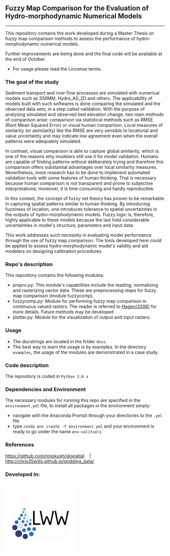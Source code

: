 ## Fuzzy Map Comparison for the Evaluation of Hydro-morphodynamic Numerical Models 
---
This repository contains the work developed during a Master Thesis on fuzzy map comparison methods to assess the performance of hydro-morphodynamic numerical models.

Further improvements are being done and the final code will be available
at the end of October. 

- For usage please read the Lincense terms.

### The goal of the study

Sediment transport and river flow processes are simulated with numerical models such as SSIIMM, 
Hydro_AS_2D and others. The applicability of models built with such softwares is done comparing the simulated and the observed data sets, in a step called validation. 
With the purpose of analysing simulated and observed bed elevation change, two main methods of comparison arise: comparison via statistical methods such as RMSE 
(Root Mean Squared Error) or visual human comparison. Local measures of similarity (or asimilarity) like the RMSE are very 
sensible to locational and value uncertainty and may indicate low agreement even when the overall patterns were adequately 
simulated. 

In contrast, visual comparison is able to capture global similarity, which is one of the reasons why modelers still
use it for model validation. Humans are capable of finding patterns without deliberately trying and therefore this comparison offers 
substantial advantages over local similarity measures. Nevertheless, more research has to be done to implement automated validation tools 
with some features of human thinking. That is necessary because human comparison is not transparent and prone to subjective interpretations; 
moreover, it is time consuming and hardly reproducible.

In this context, the concept of fuzzy set theory has proven to be remarkable in capturing spatial patterns similar to human thinking.
By introducing fuzziness of location, one introduces tolerance to spatial uncertainties in the outputs of hydro-morphodynamic models. 
Fuzzy logic is, therefore, highly applicable to these models because the last hold considerable uncertainties in model's structure, 
parameters and input data.

This work addresses such necessity in evaluating model performance through the use of fuzzy map comparison. The tools developed here
could be applied to assess hydro-morphodynamic model's validity and aid modelers on designing calibration procedures.


### Repo's description

This repository contains the following modules:
- prepro.py: This module's capabilities include the reading, normalizing and rasterizing vector data. These are preprocessing steps for fuzzy map comparison (module fuzzycomp).
- fuzzycomp.py: Module for performing fuzzy map comparison in continuous valued rasters. The reader is referred to [Hagen(2006)](https://www.researchgate.net/publication/242690490_Comparing_Continuous_Valued_Raster_Data_A_Cross_Disciplinary_Literature_Scan) for more details. Future methods may be developed
- plotter.py: Module for the visualization of output and input rasters.

### Usage
- The docstrings are located in the folder ``docs``.
- The best way to learn the usage is by examples. In the directory ``examples``, the usage of the modules are demonstrated in a case study.

### Code description
The repository is coded in  ``Python 3.6 x`` 

### Dependencies and Environment

The necessary modules for running this repo are specified in the ``environment.yml`` file, to install all packages in the environment simply:
- navigate with the Anaconda Prompt through your directories to the ``.yml`` file
- type ``conda env create -f environment.yml`` and your environment is ready to go under the name ``env-valitools``

### References

https://github.com/rosskush/skspatial &nbsp;&nbsp; | &nbsp;&nbsp;
http://chris35wills.github.io/gridding_data/

### Developed in:

[![Image](Logo_LWW.JPG)](https://www.iws.uni-stuttgart.de/lww/)

